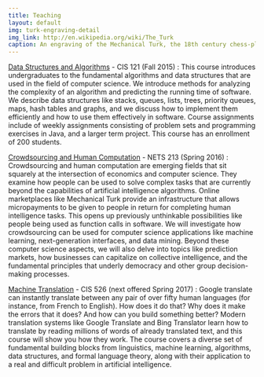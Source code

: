 ```yaml
---
title: Teaching
layout: default
img: turk-engraving-detail
img_link: http://en.wikipedia.org/wiki/The_Turk
caption: An engraving of the Mechanical Turk, the 18th century chess-playing automaton
---
```



[Data Structures and Algorithms](http://www.seas.upenn.edu/~cis121/current/) - CIS 121 (Fall 2015)
: This course introduces undergraduates to the fundamental algorithms and data structures that are used in the field of computer science.  We introduce methods for analyzing the complexity of an algorithm and predicting the running time of software. We describe data structures like stacks, queues, lists, trees, priority queues, maps, hash tables and graphs, and we discuss how to implement them efficiently and how to use them effectively in software. Course assignments include of weekly assignments consisting of problem sets and programming exercises in Java, and a larger term project.  This course has an enrollment of 200 students. <br />

[Crowdsourcing and Human Computation](http://crowdsourcing-class.org/) - NETS 213 (Spring 2016)
: Crowdsourcing and human computation are emerging fields that sit squarely at the intersection of economics and computer science. They examine how people can be used to solve complex tasks that are currently beyond the capabilities of artificial intelligence algorithms. Online marketplaces like Mechanical Turk provide an infrastructure that allows micropayments to be given to people in return for completing human intelligence tasks. This opens up previously unthinkable possibilities like people being used as function calls in software. We will investigate how crowdsourcing can be used for computer science applications like machine learning, next-generation interfaces, and data mining. Beyond these computer science aspects, we will also delve into topics like prediction markets, how businesses can capitalize on collective intelligence, and the fundamental principles that underly democracy and other group decision-making processes. <br />




[Machine Translation](http://mt-class.org) - CIS 526 (next offered Spring 2017)
: Google translate can instantly translate between any pair of over fifty human languages (for instance, from French to English). How does it do that? Why does it make the errors that it does? And how can you build something better? Modern translation systems like Google Translate and Bing Translator learn how to translate by reading millions of words of already translated text, and this course will show you how they work. The course covers a diverse set of fundamental building blocks from linguistics, machine learning, algorithms, data structures, and formal language theory, along with their application to a real and difficult problem in artificial intelligence. <br />